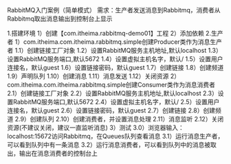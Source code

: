 RabbitMQ入门案例（简单模式）
需求：生产者发送消息到Rabbitmq，消费者从Rabbitmq取出消息输出到控制台上显示

1.搭建环境
 1）创建【com.itheima.rabbitmq-demo01】工程
 2）添加依赖
2.生产者
 1）com.itheima.com.itheima.rabbitmq.simple创建Producer类作为消息生产者
	1.1）创建链接工厂对象
	1.2）设置RabbitMQ服务主机地址,默认localhost
	1.3）设置RabbitMQ服务端口,默认5672
	1.4）设置虚拟主机名字，默认/
	1.5）设置用户连接名，默认guest
	1.6）设置链接密码，默认guest
	1.7）创建链接
	1.8）创建频道
	1.9）声明队列
	1.10）创建消息
	1.11）消息发送
	1.12）关闭资源
  2）com.itheima.com.itheima.rabbitmq.simple创建Consumer类作为消息消费者
    2.1）创建链接工厂对象
	2.2）设置RabbitMQ服务主机地址,默认localhost
	2.3）设置RabbitMQ服务端口,默认5672
	2.4）设置虚拟主机名字，默认/
	2.5）设置用户连接名，默认guest
	2.6）设置链接密码，默认guest
	2.7）创建链接
	2.8）创建频道
	2.9）创建队列
	2.10）创建消费者，并设置消息处理
	2.11）消息监听
	2.12）关闭资源(不建议关闭，建议一直监听消息)
  3）测试
    3.0）浏览器输入：localhost:15672访问Rabbitmq，在Queues队列查看消息
    3.1）运行消息生产者，可以看到队列中有一条消息
    3.2）运行消息消费者，可以看到队列中的消息被取出，输出在消息消费者的控制台上